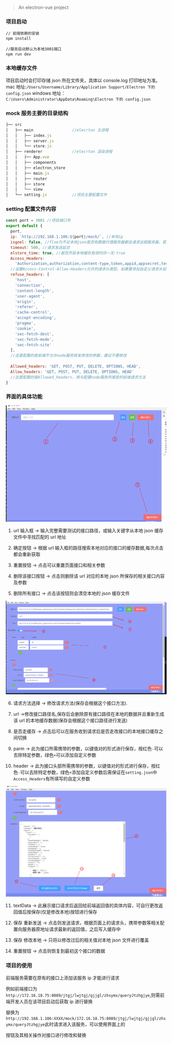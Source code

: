 > An electron-vue project

### 项目启动

```
// 前端依赖的安装
npm install

//服务启动默认为本地3001端口
npm run dev

```

### 本地缓存文件

项目启动时会打印存储 json 所在文件夹，具体以 console.log 打印地址为准。
mac 地址:`/Users/Username/Library/Application Support/Electron 下的 config.json`
windows 地址：`C:\Users\Administrator\AppData\Roaming\Electron 下的 config.json`

### mock 服务主要的目录结构

```javascript
├── src
│   ├── main                 //elecrton 主进程
│   │   ├── index.js
│   │   ├── server.js
│   │   └── store.js
│   ├── renderer             //elecrton 渲染进程
│   │   ├── App.vue
│   │   ├── components
│   │   ├── electron_store
│   │   ├── main.js
│   │   ├── router
│   │   ├── store
│   │   └── view
│   └── setting.js           //项目主要配置文件

```

### setting 配置文件内容

```javascript
const port = 3001 //项目端口号
export default {
  port,
  ip: `http://192.168.1.106:${port}/mock/`, //本地ip
  isgoel: false, //flse为不论本地json是否有数据代理服务器都会请求远程服务器，若为true则在本地json有数据时取本地json作为缓存
  timeout: 500, //请求发送延迟
  elstore_time: true, //是否开启本地缓存有效时间一天:true
  Access_Headers:
    'Authorization,authorization,content-type,token,appid,appsecret,test',
  //设置Access-Control-Allow-Headers允许的请求头类型，如果要添加自定义请求头如`X-Token`,`app-token`等自定义请求头请在这里添加
  refuse_headers: [
    'host',
    'connection',
    'content-length',
    'user-agent',
    'origin',
    'referer',
    'cache-control',
    'accept-encoding',
    'pragma',
    'cookie',
    'sec-fetch-dest',
    'sec-fetch-mode',
    'sec-fetch-site'
  ],
  //这里配置的是前端不允许node服务转发修改的参数，建议不要修改

  Allowed_headers: 'GET, POST, PUT, DELETE, OPTIONS, HEAD',
  Allow_headers: 'GET, POST, PUT, DELETE, OPTIONS, HEAD'
  //这里配置的是Allowed_headers，用与配置node服务所接受的前端请求方法
}
```

### 界面的具体功能

![功能界面](./src/renderer/assets/readme_img/one.png)

1. url 输入框 -> 输入完整需要测试的接口路径，或输入关键字从本地 json 缓存文件中寻找匹配的 url 地址

2. 确定按钮 -> 根据 url 输入框的路径搜索本地对应的接口的缓存数据,每次点击都会重新获取

3. 重置按钮 -> 点击可以重置页面接口和相关参数

4. 删除该接口按钮 -> 点击则删除该 url 对应的本地 json 所保存的相关接口内容及参数

5. 删除所有接口 -> 点击该按钮则会清空本地的 json 缓存文件

![请求成功功能页面](./src/renderer/assets/readme_img/two.png)

6. 请求方法选择 -> 修改请求方法(保存会根据这个接口方法).

7. url ->修改接口路径名,保存后会删除原有接口路径在本地的数据并且重新生成该 url 的本地缓存数据(保存会根据这个接口路径进行发送)

8. 是否走缓存 -> 点击后可以在服务收到请求后是否走改接口的本地接口缓存之间切换

9. parm -> 此为接口所需携带的参数，以键值对的形式进行保存，按红色`-`可以去除特定参数，绿色`+`可以添加自定义参数

10. header -> 此为接口头部所需携带的参数，以键值对的形式进行保存，按红色`-`可以去除特定参数，绿色`+`添加自定义参数后需保证在`setting.json`中`Access_Headers`有所填写的自定义参数

![接口数据更改](./src/renderer/assets/readme_img/third.png)

11. textData -> 此展示接口请求后返回给前端返回值的具体内容，可自行更改返回值后按保存(仅是修改本地)按钮进行保存

12. 保存 重新发送 -> 点击则发送请求，根据页面上的请求头，携带参数等相关配置向服务器原地址请求最新的返回值，之后写入缓存中

13. 保存 修改本地 -> 只将以修改过后的相关值对本地 json 文件进行覆盖

14. 重置按钮 -> 点击则恢复到最初这个接口的数据

### 项目的使用

前端服务需要在原有的接口上添加该服务 ip 才能进行请求

例如前端接口为`http://172.16.18.75:8089/jtgj/lwjtgj/gjjgl/zhsymx/queryJtzhgjye`,则需前端开发人员在该项目启动后获取 ip 进行替换

替换为`http://192.168.1.106:XXXX/mock/172.16.18.75:8089/jtgj/lwjtgj/gjjgl/zhsymx/queryJtzhgjye`此时请求进入该服务，可以使用界面上的

按钮及其相关操作对接口进行修改和替换
